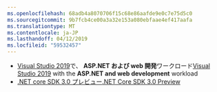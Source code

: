 ```yaml
---
ms.openlocfilehash: 68adb4a8070706f15c68e86aafde9e0c7e75d5c0
ms.sourcegitcommit: 9b7fcb4ce00a3a32e153a080ebfaae4ef417aafa
ms.translationtype: MT
ms.contentlocale: ja-JP
ms.lasthandoff: 04/12/2019
ms.locfileid: "59532457"
---
```

* <span data-ttu-id="455e1-101">[Visual Studio 2019](https://visualstudio.microsoft.com/vs/)で、 **ASP.NET および web 開発**ワークロード</span><span class="sxs-lookup"><span data-stu-id="455e1-101">[Visual Studio 2019](https://visualstudio.microsoft.com/vs/) with the **ASP.NET and web development** workload</span></span>
* [<span data-ttu-id="455e1-102">.NET core SDK 3.0 プレビュー</span><span class="sxs-lookup"><span data-stu-id="455e1-102">.NET Core SDK 3.0 Preview</span></span>](https://dotnet.microsoft.com/download/dotnet-core/3.0)
